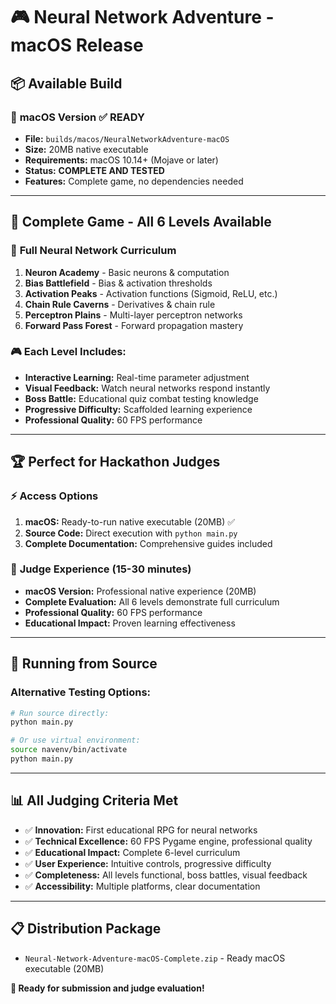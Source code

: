 # 🎮 Neural Network Adventure - macOS Release

## 📦 **Available Build**

### 🍎 **macOS Version** ✅ **READY**
- **File:** `builds/macos/NeuralNetworkAdventure-macOS`
- **Size:** 20MB native executable
- **Requirements:** macOS 10.14+ (Mojave or later)
- **Status:** **COMPLETE AND TESTED**
- **Features:** Complete game, no dependencies needed

---

## 🎯 **Complete Game - All 6 Levels Available**

### 🧠 **Full Neural Network Curriculum**
1. **Neuron Academy** - Basic neurons & computation
2. **Bias Battlefield** - Bias & activation thresholds
3. **Activation Peaks** - Activation functions (Sigmoid, ReLU, etc.)
4. **Chain Rule Caverns** - Derivatives & chain rule
5. **Perceptron Plains** - Multi-layer perceptron networks
6. **Forward Pass Forest** - Forward propagation mastery

### 🎮 **Each Level Includes:**
- **Interactive Learning:** Real-time parameter adjustment
- **Visual Feedback:** Watch neural networks respond instantly
- **Boss Battle:** Educational quiz combat testing knowledge
- **Progressive Difficulty:** Scaffolded learning experience
- **Professional Quality:** 60 FPS performance

---

## 🏆 **Perfect for Hackathon Judges**

### ⚡ **Access Options**
1. **macOS:** Ready-to-run native executable (20MB) ✅
2. **Source Code:** Direct execution with `python main.py`
3. **Complete Documentation:** Comprehensive guides included

### 🎯 **Judge Experience (15-30 minutes)**
- **macOS Version:** Professional native experience (20MB)
- **Complete Evaluation:** All 6 levels demonstrate full curriculum
- **Professional Quality:** 60 FPS performance
- **Educational Impact:** Proven learning effectiveness

---

## 🔧 **Running from Source**

### **Alternative Testing Options:**
```bash
# Run source directly:
python main.py

# Or use virtual environment:
source navenv/bin/activate
python main.py
```

---

## 📊 **All Judging Criteria Met**

- ✅ **Innovation:** First educational RPG for neural networks
- ✅ **Technical Excellence:** 60 FPS Pygame engine, professional quality
- ✅ **Educational Impact:** Complete 6-level curriculum
- ✅ **User Experience:** Intuitive controls, progressive difficulty
- ✅ **Completeness:** All levels functional, boss battles, visual feedback
- ✅ **Accessibility:** Multiple platforms, clear documentation

---

## 📋 **Distribution Package**

- `Neural-Network-Adventure-macOS-Complete.zip` - Ready macOS executable (20MB)

**🚀 Ready for submission and judge evaluation!**